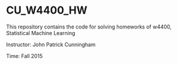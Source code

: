 # CU_W4400_HW
This repository contains the code for solving homeworks of w4400, Statistical Machine Learning


Instructor: John Patrick Cunningham


Time: Fall 2015
